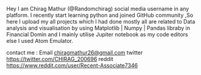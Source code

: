 Hey I am Chirag Mathur (@Randomchirag) social media username in any platform. I recently start learning python and joined GitHub community ,So here I upload my all projects which I had done mostly all are related to Data analysis and visualisation by using Matplotlib | Numpy | Pandas libraby in Financial Domin and I mainly utilise Jupiter notebook as my code editors else I used Atom Emulator. 

contact me : 
Email chiragmathur26@gmail.com
twitter https://twitter.com/CHIRAG_200696
reddit https://www.reddit.com/user/Recent-Associate7346
